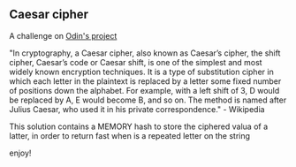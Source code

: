## Caesar cipher

A challenge on [Odin's project](https://www.theodinproject.com/lessons/ruby-caesar-cipher)

"In cryptography, a Caesar cipher, also known as Caesar’s cipher, the shift cipher, Caesar’s code or Caesar shift, is one of the simplest and most widely known encryption techniques. It is a type of substitution cipher in which each letter in the plaintext is replaced by a letter some fixed number of positions down the alphabet. For example, with a left shift of 3, D would be replaced by A, E would become B, and so on. The method is named after Julius Caesar, who used it in his private correspondence." - Wikipedia

This solution contains a MEMORY hash to store the ciphered valua of a latter, in order to return fast when is a repeated letter on the string

enjoy!
